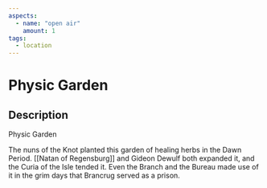 ```yaml
---
aspects: 
  - name: "open air"
    amount: 1
tags:
  - location
---
```


# Physic Garden

## Description
Physic Garden

The nuns of the Knot planted this garden of healing herbs in the Dawn Period. [[Natan of Regensburg]] and Gideon Dewulf both expanded it, and the Curia of the Isle tended it. Even the Branch and the Bureau made use of it in the grim days that Brancrug served as a prison.
